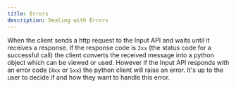 ```yaml
---
title: Errors
description: Dealing with Errors
---
```



When the client sends a http request to the Input API and waits until it receives a response. If the response code is `2xx` \(the status code for a successful call\) the client converts the received message into a python object which can be viewed or used. However if the Input API responds with an error code \(`4xx` or `5xx`\) the python client will raise an error. It's up to the user to decide if and how they want to handle this error.

